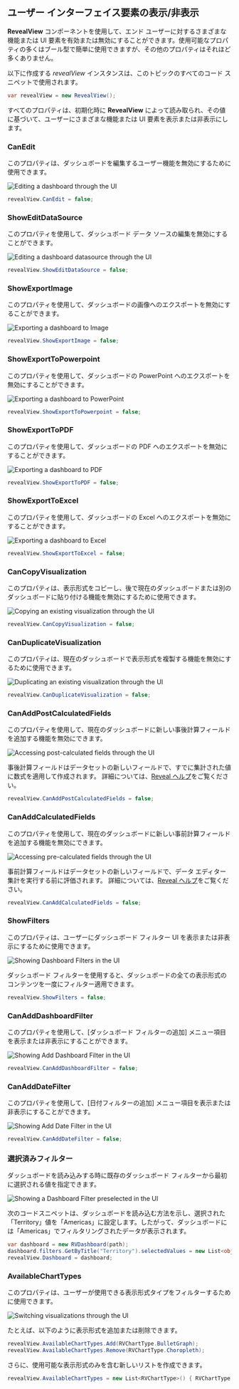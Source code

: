 ## ユーザー インターフェイス要素の表示/非表示

__RevealView__ コンポーネントを使用して、エンド ユーザーに対するさまざまな機能または UI 要素を有効または無効にすることができます。使用可能なプロパティの多くはブール型で簡単に使用できますが、その他のプロパティはそれほど多くありません。

以下に作成する *revealView* インスタンスは、このトピックのすべてのコード スニペットで使用されます。

``` csharp
var revealView = new RevealView();
```

すべてのプロパティは、初期化時に __RevealView__ によって読み取られ、その値に基づいて、ユーザーにさまざまな機能または UI 要素を表示または非表示にします。

### CanEdit
このプロパティは、ダッシュボードを編集するユーザー機能を無効にするために使用できます。

<img src="../../general/images/showing_hiding_elements_edit.png" alt="Editing a dashboard through the UI" class="responsive-img"/>

``` csharp
revealView.CanEdit = false;
```

### ShowEditDataSource
このプロパティを使用して、ダッシュボード データ ソースの編集を無効にすることができます。

<img src="../../general/images/showing-hiding-elements-edit-datasource.png" alt="Editing a dashboard datasource through the UI" class="responsive-img"/>

``` csharp
revealView.ShowEditDataSource = false;
```

### ShowExportImage
このプロパティを使用して、ダッシュボードの画像へのエクスポートを無効にすることができます。

<img src="../../general/images/showing-hiding-elements-show-export-image.png" alt="Exporting a dashboard to Image" class="responsive-img"/>

``` csharp
revealView.ShowExportImage = false;
```

### ShowExportToPowerpoint
このプロパティを使用して、ダッシュボードの PowerPoint へのエクスポートを無効にすることができます。

<img src="../../general/images/showing-hiding-elements-show-export-powerpoint.png" alt="Exporting a dashboard to PowerPoint" class="responsive-img"/>

``` csharp
revealView.ShowExportToPowerpoint = false;
```

### ShowExportToPDF
このプロパティを使用して、ダッシュボードの PDF へのエクスポートを無効にすることができます。

<img src="../../general/images/showing-hiding-elements-show-export-pdf.png" alt="Exporting a dashboard to PDF" class="responsive-img"/>

``` csharp
revealView.ShowExportToPDF = false;
```

### ShowExportToExcel
このプロパティを使用して、ダッシュボードの Excel へのエクスポートを無効にすることができます。

<img src="../../general/images/showing-hiding-elements-show-export-excel.png" alt="Exporting a dashboard to Excel" class="responsive-img"/>

``` csharp
revealView.ShowExportToExcel = false;
```

### CanCopyVisualization
このプロパティは、表示形式をコピーし、後で現在のダッシュボードまたは別のダッシュボードに貼り付ける機能を無効にするために使用できます。

<img src="../../general/images/showing_hiding_elements_copy.png" alt="Copying an existing visualization through the UI" class="responsive-img"/>

``` csharp
revealView.CanCopyVisualization = false;
```

### CanDuplicateVisualization
このプロパティは、現在のダッシュボードで表示形式を複製する機能を無効にするために使用できます。

<img src="../../general/images/showing_hiding_elements_duplicate.png" alt="Duplicating an existing visualization through the UI" class="responsive-img"/>

``` csharp
revealView.CanDuplicateVisualization = false;
```

### CanAddPostCalculatedFields
このプロパティを使用して、現在のダッシュボードに新しい事後計算フィールドを追加する機能を無効にできます。

<img src="../../general/images/showing_hiding_elements_post_calculated.png" alt="Accessing post-calculated fields through the UI" class="responsive-img"/>

事後計算フィールドはデータセットの新しいフィールドで、すでに集計された値に数式を適用して作成されます。
詳細については、[Reveal ヘルプ](https://help.revealbi.io/jp/data-visualizations/fields/calculated-fields/overview.html)をご覧ください。

``` csharp
revealView.CanAddPostCalculatedFields = false;
```

### CanAddCalculatedFields
このプロパティを使用して、現在のダッシュボードに新しい事前計算フィールドを追加する機能を無効にできます。

<img src="../../general/images/showing_hiding_elements_pre_calculated.png" alt="Accessing pre-calculated fields through the UI" class="responsive-img"/>

事前計算フィールドはデータセットの新しいフィールドで、データ エディター集計を実行する前に評価されます。
詳細については、[Reveal ヘルプ](https://help.revealbi.io/jp/data-visualizations/fields/calculated-fields/overview.html)をご覧ください。

``` csharp
revealView.CanAddCalculatedFields = false;
```

### ShowFilters
このプロパティは、ユーザーにダッシュボード フィルター UI を表示または非表示にするために使用できます。

<img src="../../general/images/showing_hiding_elements_filters.png" alt="Showing Dashboard Filters in the UI" class="responsive-img"/>

ダッシュボード フィルターを使用すると、ダッシュボードの全ての表示形式のコンテンツを一度にフィルター適用できます。

``` csharp
revealView.ShowFilters = false;
```

### CanAddDashboardFilter
このプロパティを使用して、[ダッシュボード フィルターの追加] メニュー項目を表示または非表示にすることができます。

<img src="../../general/images/showing-hiding-elements-can-add-dashboard-filter.png" alt="Showing Add Dashboard Filter in the UI" class="responsive-img"/>

``` csharp
revealView.CanAddDashboardFilter = false;
```

### CanAddDateFilter
このプロパティを使用して、[日付フィルターの追加] メニュー項目を表示または非表示にすることができます。

<img src="../../general/images/showing-hiding-elements-can-add-date-filter.png" alt="Showing Add Date Filter in the UI" class="responsive-img"/>

``` csharp
revealView.CanAddDateFilter = false;
```

### 選択済みフィルター
ダッシュボードを読み込みする時に既存のダッシュボード フィルターから最初に選択される値を指定できます。

<img src="../../general/images/showing_hiding_elements_filters_preselected.png" alt="Showing a Dashboard Filter preselected in the UI" class="responsive-img"/>

次のコードスニペットは、ダッシュボードを読み込む方法を示し、選択された「Territory」値を「Americas」に設定します。したがって、ダッシュボードには「Americas」でフィルタリングされたデータが表示されます。

``` csharp
var dashboard = new RVDashboard(path);
dashboard.filters.GetByTitle("Territory").selectedValues = new List<object>() { "Americas" };
revealView.Dashboard = dashboard;
```


### AvailableChartTypes
このプロパティは、ユーザーが使用できる表示形式タイプをフィルターするために使用できます。

<img src="../../general/images/showing_hiding_elements_charts.png" alt="Switching visualizations through the UI" class="responsive-img"/>

たとえば、以下のように表示形式を追加または削除できます。

``` csharp
revealView.AvailableChartTypes.Add(RVChartType.BulletGraph);
revealView.AvailableChartTypes.Remove(RVChartType.Choropleth);
```

さらに、使用可能な表示形式のみを含む新しいリストを作成できます。

``` csharp
revealView.AvailableChartTypes = new List<RVChartType>() { RVChartType.BulletGraph, RVChartType.Choropleth };
```